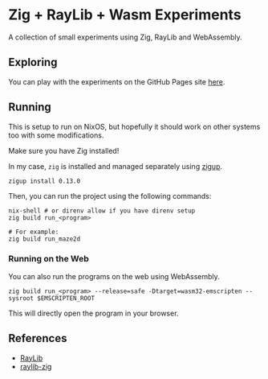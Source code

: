# Zig + RayLib + Wasm Experiments

A collection of small experiments using Zig, RayLib and WebAssembly.

## Exploring

You can play with the experiments on the GitHub Pages site [here](https://cyclimse.github.io/zig-raylib-wasm-experiments/).

## Running

This is setup to run on NixOS, but hopefully it should work on other systems too with some modifications.

Make sure you have Zig installed!

In my case, `zig` is installed and managed separately using [zigup](https://github.com/marler8997/zigup).

```console
zigup install 0.13.0
```

Then, you can run the project using the following commands:

```console
nix-shell # or direnv allow if you have direnv setup
zig build run_<program>

# For example:
zig build run_maze2d
```

### Running on the Web

You can also run the programs on the web using WebAssembly.

```console
zig build run_<program> --release=safe -Dtarget=wasm32-emscripten --sysroot $EMSCRIPTEN_ROOT
```

This will directly open the program in your browser.

## References

- [RayLib](https://www.raylib.com/)
- [raylib-zig](https://github.com/Not-Nik/raylib-zig)

